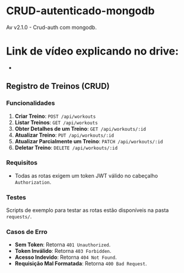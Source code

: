 # CRUD-autenticado-mongodb
Av v2.1.0 - Crud-auth com mongodb.

# Link de vídeo explicando no drive:

- 

## Registro de Treinos (CRUD)

### Funcionalidades
1. **Criar Treino**: `POST /api/workouts`
2. **Listar Treinos**: `GET /api/workouts`
3. **Obter Detalhes de um Treino**: `GET /api/workouts/:id`
4. **Atualizar Treino**: `PUT /api/workouts/:id`
5. **Atualizar Parcialmente um Treino**: `PATCH /api/workouts/:id`
6. **Deletar Treino**: `DELETE /api/workouts/:id`

### Requisitos
- Todas as rotas exigem um token JWT válido no cabeçalho `Authorization`.

### Testes
Scripts de exemplo para testar as rotas estão disponíveis na pasta `requests/`.

### Casos de Erro
- **Sem Token**: Retorna `401 Unauthorized`.
- **Token Inválido**: Retorna `403 Forbidden`.
- **Acesso Indevido**: Retorna `404 Not Found`.
- **Requisição Mal Formatada**: Retorna `400 Bad Request`.
